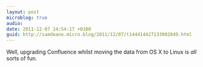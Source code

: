 ```yaml
---
layout: post
microblog: true
audio: 
date: 2011-12-07 14:54:17 +0100
guid: http://samdeane.micro.blog/2011/12/07/t144414427133902849.html
---
```

Well, upgrading Confluence whilst moving the data from OS X to Linux is *all* sorts of fun.
